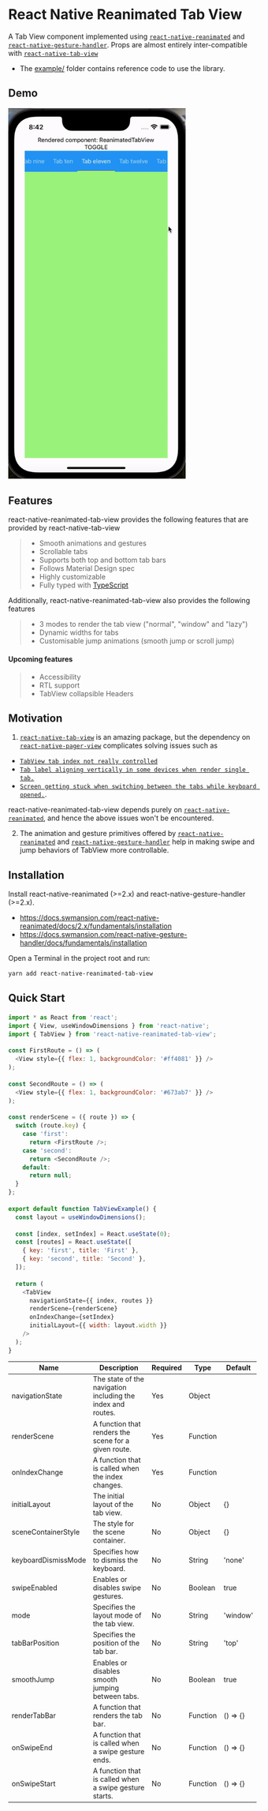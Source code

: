 # React Native Reanimated Tab View

A Tab View component implemented using [`react-native-reanimated`](https://github.com/software-mansion/react-native-reanimated/) and [`react-native-gesture-handler`](https://github.com/software-mansion/react-native-gesture-handler/). Props are almost entirely inter-compatible with [`react-native-tab-view`](https://github.com/satya164/react-native-tab-view)

- The [example/](https://github.com/adithyavis/react-native-reanimated-tab-view/tree/main/example) folder contains reference code to use the library.

## Demo

<a href="https://github.com/adithyavis/react-native-reanimated-tab-view/raw/main/assets/assets_demo.mp4"><img src="https://github.com/adithyavis/react-native-reanimated-tab-view/raw/main/assets/assets_demo.gif" width="360"></a>

## Features

react-native-reanimated-tab-view provides the following features that are provided by react-native-tab-view

> - Smooth animations and gestures
> - Scrollable tabs
> - Supports both top and bottom tab bars
> - Follows Material Design spec
> - Highly customizable
> - Fully typed with [TypeScript](https://typescriptlang.org)

Additionally, react-native-reanimated-tab-view also provides the following features

> - 3 modes to render the tab view ("normal", "window" and "lazy")
> - Dynamic widths for tabs
> - Customisable jump animations (smooth jump or scroll jump)

#### Upcoming features

> - Accessibility
> - RTL support
> - TabView collapsible Headers

## Motivation

1.  [`react-native-tab-view`](https://github.com/satya164/react-native-tab-view) is an amazing package,
    but the dependency on [`react-native-pager-view`](https://github.com/callstack/react-native-pager-view)
    complicates solving issues such as

- [`TabView tab index not really controlled`](https://github.com/react-navigation/react-navigation/issues/11412)
- [`Tab label aligning vertically in some devices when render single tab.`](https://github.com/react-navigation/react-navigation/issues/11083)
- [`Screen getting stuck when switching between the tabs while keyboard opened.`](https://github.com/react-navigation/react-navigation/issues/11301).

react-native-reanimated-tab-view depends purely on [`react-native-reanimated`](https://github.com/software-mansion/react-native-reanimated/), and hence the above issues won't be encountered.

2.  The animation and gesture primitives offered by [`react-native-reanimated`](https://github.com/software-mansion/react-native-reanimated/) and [`react-native-gesture-handler`](https://github.com/software-mansion/react-native-gesture-handler/) help in making swipe and jump behaviors of TabView more controllable.

## Installation

Install react-native-reanimated (>=2.x) and react-native-gesture-handler (>=2.x).

- https://docs.swmansion.com/react-native-reanimated/docs/2.x/fundamentals/installation
- https://docs.swmansion.com/react-native-gesture-handler/docs/fundamentals/installation

Open a Terminal in the project root and run:

```sh
yarn add react-native-reanimated-tab-view
```

## Quick Start

```js
import * as React from 'react';
import { View, useWindowDimensions } from 'react-native';
import { TabView } from 'react-native-reanimated-tab-view';

const FirstRoute = () => (
  <View style={{ flex: 1, backgroundColor: '#ff4081' }} />
);

const SecondRoute = () => (
  <View style={{ flex: 1, backgroundColor: '#673ab7' }} />
);

const renderScene = ({ route }) => {
  switch (route.key) {
    case 'first':
      return <FirstRoute />;
    case 'second':
      return <SecondRoute />;
    default:
      return null;
  }
};

export default function TabViewExample() {
  const layout = useWindowDimensions();

  const [index, setIndex] = React.useState(0);
  const [routes] = React.useState([
    { key: 'first', title: 'First' },
    { key: 'second', title: 'Second' },
  ]);

  return (
    <TabView
      navigationState={{ index, routes }}
      renderScene={renderScene}
      onIndexChange={setIndex}
      initialLayout={{ width: layout.width }}
    />
  );
}
```

| Name                | Description                                                 | Required | Type     | Default  |
| ------------------- | ----------------------------------------------------------- | -------- | -------- | -------- |
| navigationState     | The state of the navigation including the index and routes. | Yes      | Object   |          |
| renderScene         | A function that renders the scene for a given route.        | Yes      | Function |          |
| onIndexChange       | A function that is called when the index changes.           | Yes      | Function |          |
| initialLayout       | The initial layout of the tab view.                         | No       | Object   | {}       |
| sceneContainerStyle | The style for the scene container.                          | No       | Object   | {}       |
| keyboardDismissMode | Specifies how to dismiss the keyboard.                      | No       | String   | 'none'   |
| swipeEnabled        | Enables or disables swipe gestures.                         | No       | Boolean  | true     |
| mode                | Specifies the layout mode of the tab view.                  | No       | String   | 'window' |
| tabBarPosition      | Specifies the position of the tab bar.                      | No       | String   | 'top'    |
| smoothJump          | Enables or disables smooth jumping between tabs.            | No       | Boolean  | true     |
| renderTabBar        | A function that renders the tab bar.                        | No       | Function | () => {} |
| onSwipeEnd          | A function that is called when a swipe gesture ends.        | No       | Function | () => {} |
| onSwipeStart        | A function that is called when a swipe gesture starts.      | No       | Function | () => {} |
